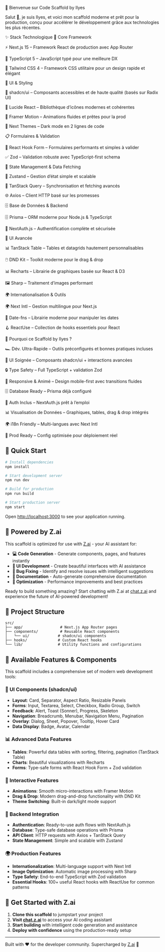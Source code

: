 🚀 Bienvenue sur Code Scaffold by Ilyes

Salut 👋, je suis Ilyes, et voici mon scaffold moderne et prêt pour la production, conçu pour accélérer le développement grâce aux technologies les plus récentes.

✨ Stack Technologique
🎯 Core Framework

⚡ Next.js 15 – Framework React de production avec App Router

📘 TypeScript 5 – JavaScript typé pour une meilleure DX

🎨 Tailwind CSS 4 – Framework CSS utilitaire pour un design rapide et élégant

🧩 UI & Styling

🧩 shadcn/ui – Composants accessibles et de haute qualité (basés sur Radix UI)

🎯 Lucide React – Bibliothèque d’icônes modernes et cohérentes

🌈 Framer Motion – Animations fluides et prêtes pour la prod

🎨 Next Themes – Dark mode en 2 lignes de code

📋 Formulaires & Validation

🎣 React Hook Form – Formulaires performants et simples à valider

✅ Zod – Validation robuste avec TypeScript-first schema

🔄 State Management & Data Fetching

🐻 Zustand – Gestion d’état simple et scalable

🔄 TanStack Query – Synchronisation et fetching avancés

🌐 Axios – Client HTTP basé sur les promesses

🗄️ Base de Données & Backend

🗄️ Prisma – ORM moderne pour Node.js & TypeScript

🔐 NextAuth.js – Authentification complète et sécurisée

🎨 UI Avancée

📊 TanStack Table – Tables et datagrids hautement personnalisables

🖱️ DND Kit – Toolkit moderne pour le drag & drop

📊 Recharts – Librairie de graphiques basée sur React & D3

🖼️ Sharp – Traitement d’images performant

🌍 Internationalisation & Outils

🌍 Next Intl – Gestion multilingue pour Next.js

📅 Date-fns – Librairie moderne pour manipuler les dates

🪝 ReactUse – Collection de hooks essentiels pour React

🎯 Pourquoi ce Scaffold by Ilyes ?

🏎️ Dév. Ultra-Rapide – Outils préconfigurés et bonnes pratiques incluses

🎨 UI Soignée – Composants shadcn/ui + interactions avancées

🔒 Type Safety – Full TypeScript + validation Zod

📱 Responsive & Animé – Design mobile-first avec transitions fluides

🗄️ Database Ready – Prisma déjà configuré

🔐 Auth Inclus – NextAuth.js prêt à l’emploi

📊 Visualisation de Données – Graphiques, tables, drag & drop intégrés

🌍 i18n Friendly – Multi-langues avec Next Intl

🚀 Prod Ready – Config optimisée pour déploiement réel

## 🚀 Quick Start

```bash
# Install dependencies
npm install

# Start development server
npm run dev

# Build for production
npm run build

# Start production server
npm start
```

Open [http://localhost:3000](http://localhost:3000) to see your application running.

## 🤖 Powered by Z.ai

This scaffold is optimized for use with [Z.ai](https://chat.z.ai) - your AI assistant for:

- **💻 Code Generation** - Generate components, pages, and features instantly
- **🎨 UI Development** - Create beautiful interfaces with AI assistance  
- **🔧 Bug Fixing** - Identify and resolve issues with intelligent suggestions
- **📝 Documentation** - Auto-generate comprehensive documentation
- **🚀 Optimization** - Performance improvements and best practices

Ready to build something amazing? Start chatting with Z.ai at [chat.z.ai](https://chat.z.ai) and experience the future of AI-powered development!

## 📁 Project Structure

```
src/
├── app/                 # Next.js App Router pages
├── components/          # Reusable React components
│   └── ui/             # shadcn/ui components
├── hooks/              # Custom React hooks
└── lib/                # Utility functions and configurations
```

## 🎨 Available Features & Components

This scaffold includes a comprehensive set of modern web development tools:

### 🧩 UI Components (shadcn/ui)
- **Layout**: Card, Separator, Aspect Ratio, Resizable Panels
- **Forms**: Input, Textarea, Select, Checkbox, Radio Group, Switch
- **Feedback**: Alert, Toast (Sonner), Progress, Skeleton
- **Navigation**: Breadcrumb, Menubar, Navigation Menu, Pagination
- **Overlay**: Dialog, Sheet, Popover, Tooltip, Hover Card
- **Data Display**: Badge, Avatar, Calendar

### 📊 Advanced Data Features
- **Tables**: Powerful data tables with sorting, filtering, pagination (TanStack Table)
- **Charts**: Beautiful visualizations with Recharts
- **Forms**: Type-safe forms with React Hook Form + Zod validation

### 🎨 Interactive Features
- **Animations**: Smooth micro-interactions with Framer Motion
- **Drag & Drop**: Modern drag-and-drop functionality with DND Kit
- **Theme Switching**: Built-in dark/light mode support

### 🔐 Backend Integration
- **Authentication**: Ready-to-use auth flows with NextAuth.js
- **Database**: Type-safe database operations with Prisma
- **API Client**: HTTP requests with Axios + TanStack Query
- **State Management**: Simple and scalable with Zustand

### 🌍 Production Features
- **Internationalization**: Multi-language support with Next Intl
- **Image Optimization**: Automatic image processing with Sharp
- **Type Safety**: End-to-end TypeScript with Zod validation
- **Essential Hooks**: 100+ useful React hooks with ReactUse for common patterns

## 🤝 Get Started with Z.ai

1. **Clone this scaffold** to jumpstart your project
2. **Visit [chat.z.ai](https://chat.z.ai)** to access your AI coding assistant
3. **Start building** with intelligent code generation and assistance
4. **Deploy with confidence** using the production-ready setup

---

Built with ❤️ for the developer community. Supercharged by [Z.ai](https://chat.z.ai) 🚀
